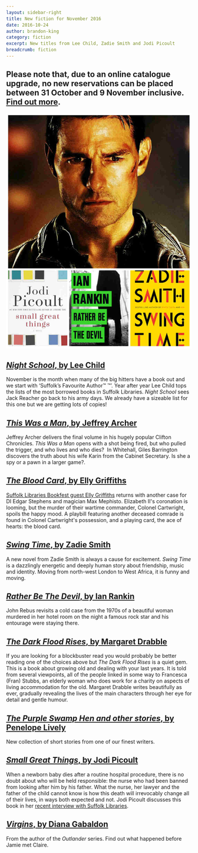 ```yaml
---
layout: sidebar-right
title: New fiction for November 2016
date: 2016-10-24
author: brandon-king
category: fiction
excerpt: New titles from Lee Child, Zadie Smith and Jodi Picoult
breadcrumb: fiction
---
```


## Please note that, due to an online catalogue upgrade, no new reservations can be placed between 31 October and 9 November inclusive. <a href="https://www.suffolklibraries.co.uk/news/online-catalogue-upgrade/">Find out more</a>.


![Jack Reacher, Jodi Picoult, Ian Rankin and Zadie Smith](/images/featured/featured-november-fiction.jpg)

<h2><a href="https://suffolk.spydus.co.uk/cgi-bin/spydus.exe/FULL/OPAC/BIBENQ/5875036/67089490,3"><cite>Night School</cite>, by Lee Child</a></h2>

November is the month when many of the big hitters have a book out and we start with ‘Suffolk’s Favourite Author&#8482; &trade;’. Year after year Lee Child tops the lists of the most borrowed books in Suffolk Libraries. <cite>Night School</cite> sees Jack Reacher go back to his army days.  We already have a sizeable list for this one but we are getting lots of copies!

<h2><a href="https://suffolk.spydus.co.uk/cgi-bin/spydus.exe/FULL/OPAC/BIBENQ/5877130/66648639,2"><cite>This Was a Man</cite>, by Jeffrey Archer</a></h2>

Jeffrey Archer delivers the final volume in his hugely popular Clifton Chronicles. <cite>This Was a Man</cite> opens with a shot being fired, but who pulled the trigger, and who lives and who dies?  In Whitehall, Giles Barrington discovers the truth about his wife Karin from the Cabinet Secretary. Is she a spy or a pawn in a larger game?.

<h2><a href="https://suffolk.spydus.co.uk/cgi-bin/spydus.exe/ENQ/OPAC/BIBENQ/5879803?QRY=CTIBIB%3C%20IRN(67086396)&QRYTEXT=The%20blood%20card"><cite>The Blood Card</cite>, by Elly Griffiths</a></h2>

<a href="https://www.suffolklibraries.co.uk/events/felixstowe-2016-10-29-suffolk-libraries-bookfest-the-magic-of-elly-griffiths/">Suffolk Libraries Bookfest guest Elly Griffiths</a> returns with another case for DI Edgar Stephens and magician Max Mephisto. Elizabeth II's coronation is looming, but the murder of their wartime commander, Colonel Cartwright, spoils the happy mood. A playbill featuring another deceased comrade is found in Colonel Cartwright's possession, and a playing card, the ace of hearts: the blood card.

<h2><a href="https://suffolk.spydus.co.uk/cgi-bin/spydus.exe/ENQ/OPAC/BIBENQ/5882866?QRY=CTIBIB%3C%20IRN(5586022)&QRYTEXT=Swing%20time"><cite>Swing Time</cite>, by Zadie Smith</a></h2>

A new novel from Zadie Smith is always a cause for excitement. <cite>Swing Time</cite> is a dazzlingly energetic and deeply human story about friendship, music and identity. Moving from north-west London to West Africa, it is funny and moving.

<h2><a href="https://suffolk.spydus.co.uk/cgi-bin/spydus.exe/ENQ/OPAC/BIBENQ/5883905?QRY=CTIBIB%3C%20IRN(66833013)&QRYTEXT=Rather%20be%20the%20devil"><cite>Rather Be The Devil</cite>, by Ian Rankin</cite></a></h2>

John Rebus revisits a cold case from the 1970s of a beautiful woman murdered in her hotel room on the night a famous rock star and his entourage were staying there.

<h2><a href="https://suffolk.spydus.co.uk/cgi-bin/spydus.exe/ENQ/OPAC/BIBENQ/5885417?QRY=CTIBIB%3C%20IRN(66285379)&QRYTEXT=The%20dark%20flood%20rises"><cite>The Dark Flood Rises</cite>, by Margaret Drabble</a></h2>

If you are looking for a blockbuster read you would probably be better reading one of the choices above but <cite>The Dark Flood Rises</cite> is a quiet gem. This is a book about growing old and dealing with your last years. It is told from several viewpoints, all of the people linked in some way to Francesca (Fran) Stubbs, an elderly woman who does work for a charity on aspects of living accommodation for the old. Margaret Drabble writes beautifully as ever, gradually revealing the lives of the main characters through her eye for detail and gentle humour.

<h2><a href="https://suffolk.spydus.co.uk/cgi-bin/spydus.exe/ENQ/OPAC/BIBENQ/5887173?QRY=CTIBIB%3C%20IRN(67086308)&QRYTEXT=The%20purple%20swamp%20hen%20and%20other%20stories"><cite>The Purple Swamp Hen and other stories</cite>, by Penelope Lively</a></h2>

New collection of short stories from one of our finest writers.

<h2><a href="https://suffolk.spydus.co.uk/cgi-bin/spydus.exe/ENQ/OPAC/BIBENQ/5889927?QRY=CTIBIB%3C%20IRN(66831902)&QRYTEXT=Small%20great%20things"><cite>Small Great Things</cite>, by Jodi Picoult</a></h2>

When a newborn baby dies after a routine hospital procedure, there is no doubt about who will be held responsible: the nurse who had been banned from looking after him by his father. What the nurse, her lawyer and the father of the child cannot know is how this death will irrevocably change all of their lives, in ways both expected and not. Jodi Picoult discusses this book in her <a href="https://www.suffolklibraries.co.uk/meet-the-author/meet-the-author-jodi-picoult/">recent interview with Suffolk Libraries</a>.

<h2><a href="https://suffolk.spydus.co.uk/cgi-bin/spydus.exe/ENQ/OPAC/BIBENQ/5890939?QRY=CTIBIB%3C%20IRN(67086393)&QRYTEXT=Virgins"><cite>Virgins</cite>, by Diana Gabaldon</a></h2>

From the author of the <cite>Outlander</cite> series. Find out what happened before Jamie met Claire.
